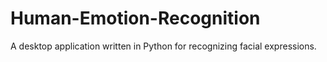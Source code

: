 # Human-Emotion-Recognition
A desktop application written in Python for recognizing facial expressions.
